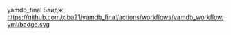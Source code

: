 yamdb_final
Бэйдж
https://github.com/xiba21/yamdb_final/actions/workflows/yamdb_workflow.yml/badge.svg